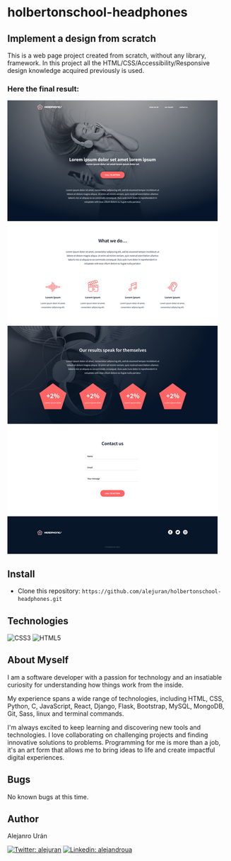 # holbertonschool-headphones

## Implement a design from scratch

This is a web page project created from scratch, without any library, framework. In this project all the HTML/CSS/Accessibility/Responsive design knowledge acquired previously is used.

### Here the final result:

![plot](images/01_headphones_desktop@2x.png)

## Install

* Clone this repository: `https://github.com/alejuran/holbertonschool-headphones.git`

## Technologies

![CSS3](https://img.shields.io/badge/css3-%231572B6.svg?style=for-the-badge&logo=css3&logoColor=white)
![HTML5](https://img.shields.io/badge/html5-%23E34F26.svg?style=for-the-badge&logo=html5&logoColor=white)


## About Myself

I am a software developer with a passion for technology and an insatiable curiosity for understanding how things work from the inside.

My experience spans a wide range of technologies, including HTML, CSS, Python, C, JavaScript, React, Django, Flask, Bootstrap, MySQL, MongoDB, Git, Sass, linux and terminal commands. 

I'm always excited to keep learning and discovering new tools and technologies. I love collaborating on challenging projects and finding innovative solutions to problems. Programming for me is more than a job, it's an art form that allows me to bring ideas to life and create impactful digital experiences.

## Bugs
No known bugs at this time. 

## Author

Alejanro Urán

[![Twitter: alejuran](https://img.shields.io/badge/Twitter-1DA1F2?style=for-the-badge&logo=twitter&logoColor=white)](https://twitter.com/alejuran)
[![Linkedin: alejandroua](https://img.shields.io/badge/-linkedin-blue?style=for-the-badge&logo=Linkedin&Color=black&link=https://www.linkedin.com/in/alejandroua/)](https://www.linkedin.com/in/alejandroua/)

